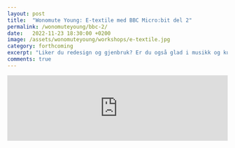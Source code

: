```yaml
---
layout: post
title:  "Wonomute Young: E-textile med BBC Micro:bit del 2"
permalink: /wonomuteyoung/bbc-2/
date:   2022-11-23 18:30:00 +0200
image: /assets/wonomuteyoung/workshops/e-textile.jpg
category: forthcoming
excerpt: "Liker du redesign og gjenbruk? Er du også glad i musikk og kunne tenke deg å lage musikalske klær? I denne workshopen utforsker vi bruk av e-textile sammen med BBC Micro:bit. "
comments: true
---
```


<script type="text/javascript" src="https://nettskjema.no/static/js/external-embedding.js"></script><iframe class="nettskjema-iframe" src="https://nettskjema.no/a/280085?embed=1" title="Lag et musikkinstrument med BBC Micro:bit del 1 og 2" frameborder="0" width="100%">Hvis du kan lese dette, støtter ikke nettleseren din iframes.</iframe>